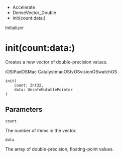 

- Accelerate
- DenseVector_Double
-  init(count:data:) 

Initializer

# init(count:data:)

Creates a new vector of double-precision values.

iOSiPadOSMac CatalystmacOStvOSvisionOSwatchOS

``` source
init(
    count: Int32,
    data: UnsafeMutablePointer
)
```

## Parameters 

`count`  

The number of items in the vector.

`data`  

The array of double-precision, floating-point values.

